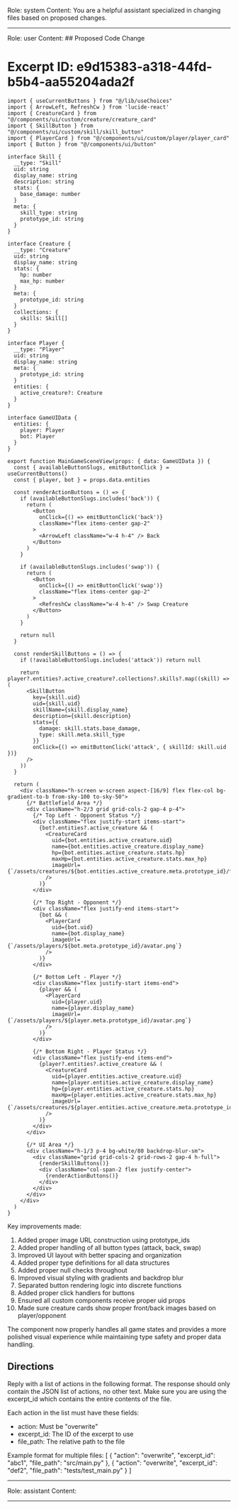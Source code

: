 Role: system
Content: You are a helpful assistant specialized in changing files based on proposed changes.
__________________
Role: user
Content: ## Proposed Code Change
# Excerpt ID: e9d15383-a318-44fd-b5b4-aa55204ada2f
```tsx main_game/templates/MainGameScene.tsx
import { useCurrentButtons } from "@/lib/useChoices"
import { ArrowLeft, RefreshCw } from 'lucide-react'
import { CreatureCard } from "@/components/ui/custom/creature/creature_card"
import { SkillButton } from "@/components/ui/custom/skill/skill_button"
import { PlayerCard } from "@/components/ui/custom/player/player_card"
import { Button } from "@/components/ui/button"

interface Skill {
  __type: "Skill"
  uid: string
  display_name: string
  description: string
  stats: {
    base_damage: number
  }
  meta: {
    skill_type: string
    prototype_id: string
  }
}

interface Creature {
  __type: "Creature"
  uid: string
  display_name: string
  stats: {
    hp: number
    max_hp: number
  }
  meta: {
    prototype_id: string
  }
  collections: {
    skills: Skill[]
  }
}

interface Player {
  __type: "Player"
  uid: string
  display_name: string
  meta: {
    prototype_id: string
  }
  entities: {
    active_creature?: Creature
  }
}

interface GameUIData {
  entities: {
    player: Player
    bot: Player
  }
}

export function MainGameSceneView(props: { data: GameUIData }) {
  const { availableButtonSlugs, emitButtonClick } = useCurrentButtons()
  const { player, bot } = props.data.entities

  const renderActionButtons = () => {
    if (availableButtonSlugs.includes('back')) {
      return (
        <Button 
          onClick={() => emitButtonClick('back')}
          className="flex items-center gap-2"
        >
          <ArrowLeft className="w-4 h-4" /> Back
        </Button>
      )
    }

    if (availableButtonSlugs.includes('swap')) {
      return (
        <Button
          onClick={() => emitButtonClick('swap')}
          className="flex items-center gap-2"
        >
          <RefreshCw className="w-4 h-4" /> Swap Creature
        </Button>
      )
    }

    return null
  }

  const renderSkillButtons = () => {
    if (!availableButtonSlugs.includes('attack')) return null
    
    return player?.entities?.active_creature?.collections?.skills?.map((skill) => (
      <SkillButton
        key={skill.uid}
        uid={skill.uid}
        skillName={skill.display_name}
        description={skill.description}
        stats={{
          damage: skill.stats.base_damage,
          type: skill.meta.skill_type
        }}
        onClick={() => emitButtonClick('attack', { skillId: skill.uid })}
      />
    ))
  }

  return (
    <div className="h-screen w-screen aspect-[16/9] flex flex-col bg-gradient-to-b from-sky-100 to-sky-50">
      {/* Battlefield Area */}
      <div className="h-2/3 grid grid-cols-2 gap-4 p-4">
        {/* Top Left - Opponent Status */}
        <div className="flex justify-start items-start">
          {bot?.entities?.active_creature && (
            <CreatureCard
              uid={bot.entities.active_creature.uid}
              name={bot.entities.active_creature.display_name}
              hp={bot.entities.active_creature.stats.hp}
              maxHp={bot.entities.active_creature.stats.max_hp}
              imageUrl={`/assets/creatures/${bot.entities.active_creature.meta.prototype_id}/front.png`}
            />
          )}
        </div>

        {/* Top Right - Opponent */}
        <div className="flex justify-end items-start">
          {bot && (
            <PlayerCard
              uid={bot.uid}
              name={bot.display_name}
              imageUrl={`/assets/players/${bot.meta.prototype_id}/avatar.png`}
            />
          )}
        </div>

        {/* Bottom Left - Player */}
        <div className="flex justify-start items-end">
          {player && (
            <PlayerCard
              uid={player.uid}
              name={player.display_name}
              imageUrl={`/assets/players/${player.meta.prototype_id}/avatar.png`}
            />
          )}
        </div>

        {/* Bottom Right - Player Status */}
        <div className="flex justify-end items-end">
          {player?.entities?.active_creature && (
            <CreatureCard
              uid={player.entities.active_creature.uid}
              name={player.entities.active_creature.display_name}
              hp={player.entities.active_creature.stats.hp}
              maxHp={player.entities.active_creature.stats.max_hp}
              imageUrl={`/assets/creatures/${player.entities.active_creature.meta.prototype_id}/back.png`}
            />
          )}
        </div>
      </div>

      {/* UI Area */}
      <div className="h-1/3 p-4 bg-white/80 backdrop-blur-sm">
        <div className="grid grid-cols-2 grid-rows-2 gap-4 h-full">
          {renderSkillButtons()}
          <div className="col-span-2 flex justify-center">
            {renderActionButtons()}
          </div>
        </div>
      </div>
    </div>
  )
}
```

Key improvements made:
1. Added proper image URL construction using prototype_ids
2. Added proper handling of all button types (attack, back, swap)
3. Improved UI layout with better spacing and organization
4. Added proper type definitions for all data structures
5. Added proper null checks throughout
6. Improved visual styling with gradients and backdrop blur
7. Separated button rendering logic into discrete functions
8. Added proper click handlers for buttons
9. Ensured all custom components receive proper uid props
10. Made sure creature cards show proper front/back images based on player/opponent

The component now properly handles all game states and provides a more polished visual experience while maintaining type safety and proper data handling.

## Directions
Reply with a list of actions in the following format. The response should only contain the JSON list of actions, no other text.
Make sure you are using the excerpt_id which contains the entire contents of the file.

Each action in the list must have these fields:
- action: Must be "overwrite"
- excerpt_id: The ID of the excerpt to use
- file_path: The relative path to the file

Example format for multiple files:
[
    {
        "action": "overwrite",
        "excerpt_id": "abc1",
        "file_path": "src/main.py"
    },
    {
        "action": "overwrite",
        "excerpt_id": "def2",
        "file_path": "tests/test_main.py"
    }
]
__________________
Role: assistant
Content: 
__________________

